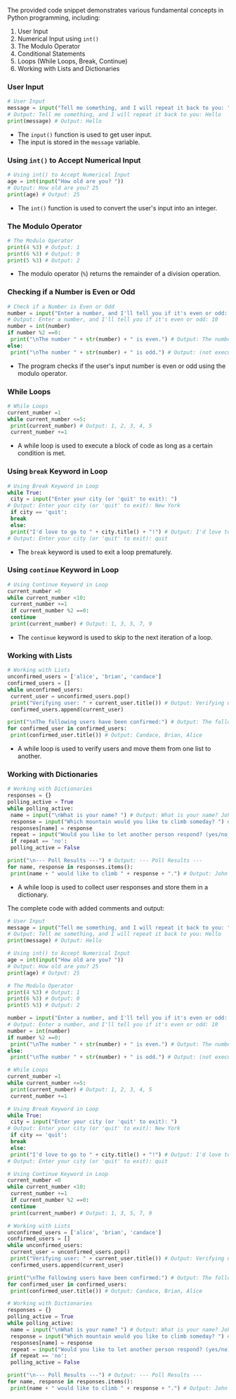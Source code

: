 The provided code snippet demonstrates various fundamental concepts in Python programming, including:

1. User Input
2. Numerical Input using `int()`
3. The Modulo Operator
4. Conditional Statements
5. Loops (While Loops, Break, Continue)
6. Working with Lists and Dictionaries

### User Input

```python
# User Input
message = input("Tell me something, and I will repeat it back to you: ")
# Output: Tell me something, and I will repeat it back to you: Hello
print(message) # Output: Hello
```

* The `input()` function is used to get user input.
* The input is stored in the `message` variable.

### Using `int()` to Accept Numerical Input

```python
# Using int() to Accept Numerical Input
age = int(input("How old are you? "))
# Output: How old are you? 25
print(age) # Output: 25
```

* The `int()` function is used to convert the user's input into an integer.

### The Modulo Operator

```python
# The Modulo Operator
print(4 %3) # Output: 1
print(6 %3) # Output: 0
print(5 %3) # Output: 2
```

* The modulo operator (`%`) returns the remainder of a division operation.

### Checking if a Number is Even or Odd

```python
# Check if a Number is Even or Odd
number = input("Enter a number, and I'll tell you if it's even or odd: ")
# Output: Enter a number, and I'll tell you if it's even or odd: 10
number = int(number)
if number %2 ==0:
 print("\nThe number " + str(number) + " is even.") # Output: The number 10 is even.
else:
 print("\nThe number " + str(number) + " is odd.") # Output: (not executed)
```

* The program checks if the user's input number is even or odd using the modulo operator.

### While Loops

```python
# While Loops
current_number =1
while current_number <=5:
 print(current_number) # Output: 1, 2, 3, 4, 5
 current_number +=1
```

* A while loop is used to execute a block of code as long as a certain condition is met.

### Using `break` Keyword in Loop

```python
# Using Break Keyword in Loop
while True:
 city = input("Enter your city (or 'quit' to exit): ")
# Output: Enter your city (or 'quit' to exit): New York
 if city == 'quit':
 break
 else:
 print("I'd love to go to " + city.title() + "!") # Output: I'd love to go to New York!
# Output: Enter your city (or 'quit' to exit): quit
```

* The `break` keyword is used to exit a loop prematurely.

### Using `continue` Keyword in Loop

```python
# Using Continue Keyword in Loop
current_number =0
while current_number <10:
 current_number +=1
 if current_number %2 ==0:
 continue
 print(current_number) # Output: 1, 3, 5, 7, 9
```

* The `continue` keyword is used to skip to the next iteration of a loop.

### Working with Lists

```python
# Working with Lists
unconfirmed_users = ['alice', 'brian', 'candace']
confirmed_users = []
while unconfirmed_users:
 current_user = unconfirmed_users.pop()
 print("Verifying user: " + current_user.title()) # Output: Verifying user: Candace, ...
 confirmed_users.append(current_user)

print("\nThe following users have been confirmed:") # Output: The following users have been confirmed:
for confirmed_user in confirmed_users:
 print(confirmed_user.title()) # Output: Candace, Brian, Alice
```

* A while loop is used to verify users and move them from one list to another.

### Working with Dictionaries

```python
# Working with Dictionaries
responses = {}
polling_active = True
while polling_active:
 name = input("\nWhat is your name? ") # Output: What is your name? John
 response = input("Which mountain would you like to climb someday? ") # Output: Which mountain would you like to climb someday? Everest
 responses[name] = response
 repeat = input("Would you like to let another person respond? (yes/no) ") # Output: Would you like to let another person respond? (yes/no) no
 if repeat == 'no':
 polling_active = False

print("\n--- Poll Results ---") # Output: --- Poll Results ---
for name, response in responses.items():
 print(name + " would like to climb " + response + ".") # Output: John would like to climb Everest.
```

* A while loop is used to collect user responses and store them in a dictionary.

The complete code with added comments and output:

```python
# User Input
message = input("Tell me something, and I will repeat it back to you: ")
# Output: Tell me something, and I will repeat it back to you: Hello
print(message) # Output: Hello

# Using int() to Accept Numerical Input
age = int(input("How old are you? "))
# Output: How old are you? 25
print(age) # Output: 25

# The Modulo Operator
print(4 %3) # Output: 1
print(6 %3) # Output: 0
print(5 %3) # Output: 2

number = input("Enter a number, and I'll tell you if it's even or odd: ")
# Output: Enter a number, and I'll tell you if it's even or odd: 10
number = int(number)
if number %2 ==0:
 print("\nThe number " + str(number) + " is even.") # Output: The number 10 is even.
else:
 print("\nThe number " + str(number) + " is odd.") # Output: (not executed)

# While Loops
current_number =1
while current_number <=5:
 print(current_number) # Output: 1, 2, 3, 4, 5
 current_number +=1

# Using Break Keyword in Loop
while True:
 city = input("Enter your city (or 'quit' to exit): ")
# Output: Enter your city (or 'quit' to exit): New York
 if city == 'quit':
 break
 else:
 print("I'd love to go to " + city.title() + "!") # Output: I'd love to go to New York!
# Output: Enter your city (or 'quit' to exit): quit

# Using Continue Keyword in Loop
current_number =0
while current_number <10:
 current_number +=1
 if current_number %2 ==0:
 continue
 print(current_number) # Output: 1, 3, 5, 7, 9

# Working with Lists
unconfirmed_users = ['alice', 'brian', 'candace']
confirmed_users = []
while unconfirmed_users:
 current_user = unconfirmed_users.pop()
 print("Verifying user: " + current_user.title()) # Output: Verifying user: Candace, ...
 confirmed_users.append(current_user)

print("\nThe following users have been confirmed:") # Output: The following users have been confirmed:
for confirmed_user in confirmed_users:
 print(confirmed_user.title()) # Output: Candace, Brian, Alice

# Working with Dictionaries
responses = {}
polling_active = True
while polling_active:
 name = input("\nWhat is your name? ") # Output: What is your name? John
 response = input("Which mountain would you like to climb someday? ") # Output: Which mountain would you like to climb someday? Everest
 responses[name] = response
 repeat = input("Would you like to let another person respond? (yes/no) ") # Output: Would you like to let another person respond? (yes/no) no
 if repeat == 'no':
 polling_active = False

print("\n--- Poll Results ---") # Output: --- Poll Results ---
for name, response in responses.items():
 print(name + " would like to climb " + response + ".") # Output: John would like to climb Everest.
```